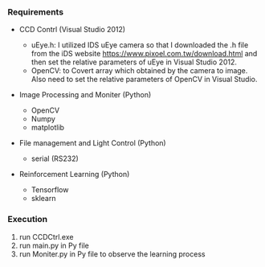 ### Requirements

* CCD Contrl (Visual Studio 2012)
	- uEye.h: I utilized IDS uEye camera so that I downloaded the .h file from the iDS website https://www.pixoel.com.tw/download.html
	          and then set the relative parameters of uEye in Visual Studio 2012.
	- OpenCV: to Covert array which obtained by the camera to image. Also need to set the relative parameters of OpenCV in Visual Studio.

* Image Processing and Moniter (Python)
	- OpenCV
	- Numpy
	- matplotlib

* File management and Light Control (Python)
	- serial (RS232)

* Reinforcement Learning (Python)
	- Tensorflow
	- sklearn
	

### Execution

1. run CCDCtrl.exe
2. run main.py in Py file
3. run Moniter.py in Py file to observe the learning process

